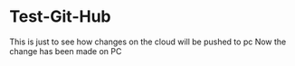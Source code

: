 Test-Git-Hub
============
This is just to see how changes on the cloud will be pushed to pc
Now the change has been made on PC


